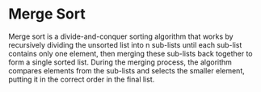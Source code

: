 # Merge Sort

Merge sort is a divide-and-conquer sorting algorithm that works by recursively dividing the unsorted list into n sub-lists until each sub-list contains only one element, then merging these sub-lists back together to form a single sorted list. 
During the merging process, the algorithm compares elements from the sub-lists and selects the smaller element, putting it in the correct order in the final list. 